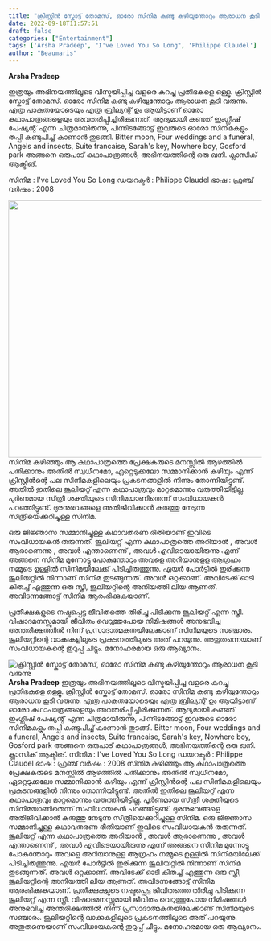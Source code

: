 ```yaml
---
title: "ക്രിസ്റ്റിൻ സ്കോട്ട് തോമസ്, ഓരോ സിനിമ കണ്ടു കഴിയുന്തോറും ആരാധന കൂടി വരുന്നു"
date: 2022-09-18T11:57:51
draft: false
categories: ["Entertainment"]
tags: ['Arsha Pradeep', "I've Loved You So Long", 'Philippe Claudel']
author: "Beaumaris"
---
```


<strong>Arsha Pradeep </strong>

ഇത്രയും അഭിനയത്തിലൂടെ വിസ്മയിപ്പിച്ച വളരെ കുറച്ചു പ്രതിഭകളെ ഒള്ളൂ. ക്രിസ്റ്റിൻ സ്കോട്ട് തോമസ്. ഓരോ സിനിമ കണ്ടു കഴിയുന്തോറും ആരാധന കൂടി വരുന്നു. എത്ര പാകതയോടെയും എത്ര ബ്രില്യന്റ് ഉം ആയിട്ടാണ് ഓരോ കഥാപാത്രങ്ങളെയും അവതരിപ്പിച്ചിരിക്കുന്നത്. ആദ്യമായി കണ്ടത് ഇംഗ്ലീഷ്‌ പേഷ്യന്റ്‌ എന്ന ചിത്രമായിരുന്നു, പിന്നീടങ്ങോട്ട് ഇവരുടെ ഓരോ സിനിമകളും തപ്പി കണ്ടുപിച്ച് കാണാൻ തുടങ്ങി. Bitter moon, Four weddings and a funeral, Angels and insects, Suite francaise, Sarah's key, Nowhere boy, Gosford park അങ്ങനെ ഒരുപാട് കഥാപാത്രങ്ങൾ, അഭിനയത്തിന്റെ ഒരു ഖനി. ക്ലാസിക് ആക്ടിങ്.

സിനിമ : I've Loved You So Long
ഡയറക്ടർ : Philippe Claudel
ഭാഷ : ഫ്രഞ്ച്
വർഷം : 2008

<img class="wp-image-351183 aligncenter" src="https://cdn.boolokam.com/articles/2022/09/gge3tt-1-1.jpg" alt="" width="908" height="511" />സിനിമ കഴിഞ്ഞും ആ കഥാപാത്രത്തെ പ്രേക്ഷകരുടെ മനസ്സിൽ ആഴത്തിൽ പതിക്കാനും അതിൽ സ്വധീനമോ, ഏറ്റെടുക്കലോ സമ്മാനിക്കാൻ കഴിയും എന്ന് ക്രിസ്റ്റിൻന്റെ പല സിനിമകളിലെയും പ്രകടനങ്ങളിൽ നിന്നും തോന്നിയിട്ടുണ്ട്. അതിൽ ഇതിലെ ജൂലിയറ്റ്‌ എന്ന കഥാപാത്രവും മാറ്റമൊന്നും വരുത്തിയിട്ടില്ല. പൂർണമായ സ്‌ത്രീ ശക്തിയുടെ സിനിമയാണിതെന്ന്‌ സംവിധായകന്‍ പറഞ്ഞിട്ടുണ്ട്. ദുരനുഭവങ്ങളെ അതിജീവിക്കാന്‍ കരുത്തു നേടുന്ന സ്‌ത്രീയെക്കുറിച്ചുള്ള സിനിമ.

ഒരു ജിജ്ഞാസ സമ്മാനിച്ചുള്ള കഥാവതരണ രീതിയാണ് ഇവിടെ സംവിധായകൻ തരുന്നത്. ജൂലിയറ്റ് എന്ന കഥാപാത്രത്തെ അറിയാൻ , അവൾ ആരാണെന്നു , അവൾ എന്താണെന്ന് , അവൾ എവിടെയായിരുന്നു എന്ന് അങ്ങനെ സിനിമ മുന്നോട്ടു പോകുന്തോറും അവളെ അറിയാനുളള ആഗ്രഹം നമ്മുടെ ഉള്ളിൽ സിനിമയിലേക്ക് പിടിച്ചിരുത്തുന്നു. എയർ പോർട്ടിൽ ഇരിക്കുന്ന ജൂലിയറ്റിൽ നിന്നാണ് സിനിമ തുടങ്ങുന്നത്. അവൾ ഒറ്റക്കാണ്. അവിടേക്ക് ഓടി കിതച്ച് എത്തുന്ന ഒരു സ്ത്രീ, ജൂലിയറ്റിന്റെ അനിയത്തി ലിയ ആണത്. അവിടന്നങ്ങോട്ട് സിനിമ ആരംഭിക്കുകയാണ്.

പ്രതീക്ഷകളുടെ നഷ്ടപ്പെട്ട ജീവിതത്തെ തിരിച്ചു പിടിക്കുന്ന ജൂലിയറ്റ് എന്ന സ്ത്രീ. വിഷാദമനസ്സുമായി ജീവിതം വെറുത്തുപോയ നിമിഷങ്ങൾ അനുഭവിച്ച അന്തരീക്ഷത്തില്‍ നിന്ന്‌ പ്രസാദാത്മകതയിലേക്കാണ്‌ സിനിമയുടെ സഞ്ചാരം. ജൂലിയറ്റിന്റെ വാക്കുകളിലൂടെ പ്രകടനത്തിലൂടെ അത് പറയുന്നു. അതുതന്നെയാണ് സംവിധായകന്റെ തുറുപ്പ് ചീട്ടും. മനോഹരമായ ഒരു ആഖ്യാനം.


![ക്രിസ്റ്റിൻ സ്കോട്ട് തോമസ്, ഓരോ സിനിമ കണ്ടു കഴിയുന്തോറും ആരാധന കൂടി വരുന്നു](https://cdn.boolokam.com/articles/2022/09/gge3tt-1-1.jpg)**Arsha Pradeep** ഇത്രയും അഭിനയത്തിലൂടെ വിസ്മയിപ്പിച്ച വളരെ കുറച്ചു പ്രതിഭകളെ ഒള്ളൂ. ക്രിസ്റ്റിൻ സ്കോട്ട് തോമസ്. ഓരോ സിനിമ കണ്ടു കഴിയുന്തോറും ആരാധന കൂടി വരുന്നു. എത്ര പാകതയോടെയും എത്ര ബ്രില്യന്റ് ഉം ആയിട്ടാണ് ഓരോ കഥാപാത്രങ്ങളെയും അവതരിപ്പിച്ചിരിക്കുന്നത്. ആദ്യമായി കണ്ടത് ഇംഗ്ലീഷ്‌ പേഷ്യന്റ്‌ എന്ന ചിത്രമായിരുന്നു, പിന്നീടങ്ങോട്ട് ഇവരുടെ ഓരോ സിനിമകളും തപ്പി കണ്ടുപിച്ച് കാണാൻ തുടങ്ങി. Bitter moon, Four weddings and a funeral, Angels and insects, Suite francaise, Sarah's key, Nowhere boy, Gosford park അങ്ങനെ ഒരുപാട് കഥാപാത്രങ്ങൾ, അഭിനയത്തിന്റെ ഒരു ഖനി. ക്ലാസിക് ആക്ടിങ്. സിനിമ : I've Loved You So Long ഡയറക്ടർ : Philippe Claudel ഭാഷ : ഫ്രഞ്ച് വർഷം : 2008 സിനിമ കഴിഞ്ഞും ആ കഥാപാത്രത്തെ പ്രേക്ഷകരുടെ മനസ്സിൽ ആഴത്തിൽ പതിക്കാനും അതിൽ സ്വധീനമോ, ഏറ്റെടുക്കലോ സമ്മാനിക്കാൻ കഴിയും എന്ന് ക്രിസ്റ്റിൻന്റെ പല സിനിമകളിലെയും പ്രകടനങ്ങളിൽ നിന്നും തോന്നിയിട്ടുണ്ട്. അതിൽ ഇതിലെ ജൂലിയറ്റ്‌ എന്ന കഥാപാത്രവും മാറ്റമൊന്നും വരുത്തിയിട്ടില്ല. പൂർണമായ സ്‌ത്രീ ശക്തിയുടെ സിനിമയാണിതെന്ന്‌ സംവിധായകന്‍ പറഞ്ഞിട്ടുണ്ട്. ദുരനുഭവങ്ങളെ അതിജീവിക്കാന്‍ കരുത്തു നേടുന്ന സ്‌ത്രീയെക്കുറിച്ചുള്ള സിനിമ. ഒരു ജിജ്ഞാസ സമ്മാനിച്ചുള്ള കഥാവതരണ രീതിയാണ് ഇവിടെ സംവിധായകൻ തരുന്നത്. ജൂലിയറ്റ് എന്ന കഥാപാത്രത്തെ അറിയാൻ , അവൾ ആരാണെന്നു , അവൾ എന്താണെന്ന് , അവൾ എവിടെയായിരുന്നു എന്ന് അങ്ങനെ സിനിമ മുന്നോട്ടു പോകുന്തോറും അവളെ അറിയാനുളള ആഗ്രഹം നമ്മുടെ ഉള്ളിൽ സിനിമയിലേക്ക് പിടിച്ചിരുത്തുന്നു. എയർ പോർട്ടിൽ ഇരിക്കുന്ന ജൂലിയറ്റിൽ നിന്നാണ് സിനിമ തുടങ്ങുന്നത്. അവൾ ഒറ്റക്കാണ്. അവിടേക്ക് ഓടി കിതച്ച് എത്തുന്ന ഒരു സ്ത്രീ, ജൂലിയറ്റിന്റെ അനിയത്തി ലിയ ആണത്. അവിടന്നങ്ങോട്ട് സിനിമ ആരംഭിക്കുകയാണ്. പ്രതീക്ഷകളുടെ നഷ്ടപ്പെട്ട ജീവിതത്തെ തിരിച്ചു പിടിക്കുന്ന ജൂലിയറ്റ് എന്ന സ്ത്രീ. വിഷാദമനസ്സുമായി ജീവിതം വെറുത്തുപോയ നിമിഷങ്ങൾ അനുഭവിച്ച അന്തരീക്ഷത്തില്‍ നിന്ന്‌ പ്രസാദാത്മകതയിലേക്കാണ്‌ സിനിമയുടെ സഞ്ചാരം. ജൂലിയറ്റിന്റെ വാക്കുകളിലൂടെ പ്രകടനത്തിലൂടെ അത് പറയുന്നു. അതുതന്നെയാണ് സംവിധായകന്റെ തുറുപ്പ് ചീട്ടും. മനോഹരമായ ഒരു ആഖ്യാനം.
